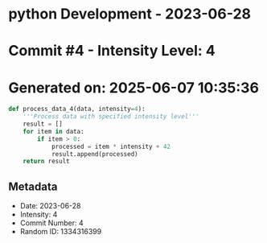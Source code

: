 ﻿# python Development - 2023-06-28
# Commit #4 - Intensity Level: 4
# Generated on: 2025-06-07 10:35:36
```python
def process_data_4(data, intensity=4):
    '''Process data with specified intensity level'''
    result = []
    for item in data:
        if item > 0:
            processed = item * intensity + 42
            result.append(processed)
    return result
```
## Metadata
- Date: 2023-06-28
- Intensity: 4
- Commit Number: 4
- Random ID: 1334316399
